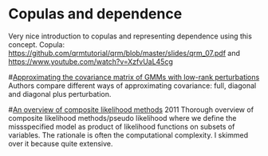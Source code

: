 # Copulas and dependence 
Very nice introduction to copulas and representing dependence using this concept.
Copula: https://github.com/qrmtutorial/qrm/blob/master/slides/qrm_07.pdf and https://www.youtube.com/watch?v=XzfvUaL45cg

#[Approximating the covariance matrix of GMMs with low-rank perturbations]()
Authors compare different ways of approximating covariance: full, diagonal and diagonal plus perturbation.

#[An overview of composite likelihood methods]()
2011
Thorough overview of composite likelihood methods/pseudo likelihood where we define the missspecified model as product 
of likelihood functions on subsets of variables. The rationale is often the computational complexity. I skimmed over it because
quite extensive.